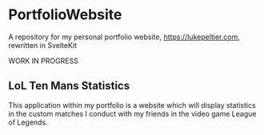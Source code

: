 # PortfolioWebsite

A repository for my personal portfolio website, https://lukepeltier.com, rewritten in SvelteKit

WORK IN PROGRESS

## LoL Ten Mans Statistics
This application within my portfolio is a website which will display statistics in the custom matches I conduct with my friends in the video game League of Legends.
